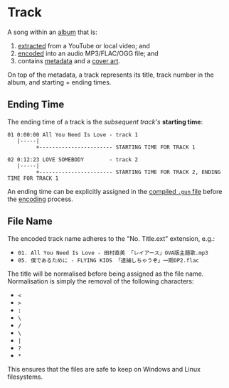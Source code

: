 # Track

A song within an [album](./album.md) that is:

1. [extracted](./intermediate.md) from a YouTube or local video; and
2. [encoded](./encoding.md) into an audio MP3/FLAC/OGG file; and
3. contains [metadata](./metadata.md) and a [cover art](./cover.md).

On top of the metadata, a track represents its title, track number in the album, and starting + ending times.

## Ending Time

The ending time of a track is the *subsequent track's* **starting time**:

```
01 0:00:00 All You Need Is Love - track 1
   |-----|
         +----------------------- STARTING TIME FOR TRACK 1

02 0:12:23 LOVE SOMEBODY        - track 2
   |-----|
         +----------------------- STARTING TIME FOR TRACK 2, ENDING TIME FOR TRACK 1
```

An ending time can be explicitly assigned in the [compiled `.gun` file](./compiling.md) before the [encoding](./encoding.md) process.

## File Name

The encoded track name adheres to the "No. Title.ext" extension, e.g.:

- `01. All You Need Is Love - 田村直美 「レイアース」OVA版主題歌.mp3`
- `05. 僕であるために - FLYING KIDS 「逮捕しちゃうぞ」一期OP2.flac`

The title will be normalised before being assigned as the file name. Normalisation is simply the removal of the following characters:

- `<`
- `>`
- `:`
- `\`
- `/`
- `\`
- `|`
- `?`
- `*`

This ensures that the files are safe to keep on Windows and Linux filesystems.